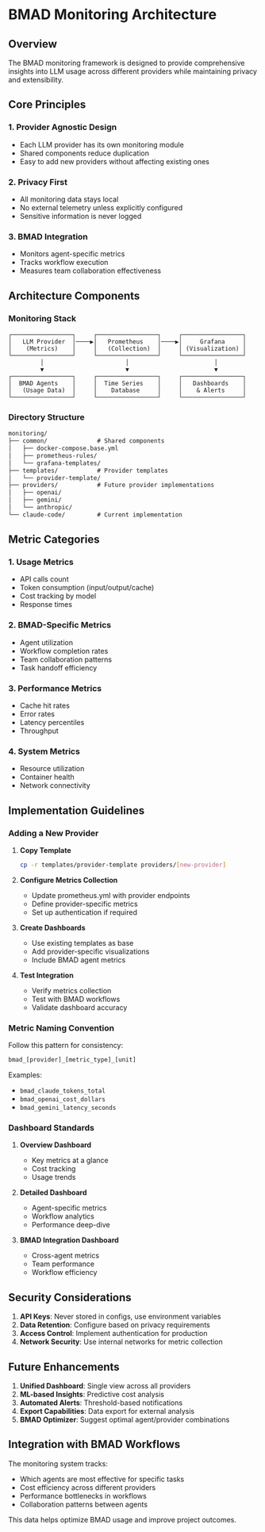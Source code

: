 # BMAD Monitoring Architecture

## Overview

The BMAD monitoring framework is designed to provide comprehensive insights into LLM usage across different providers while maintaining privacy and extensibility.

## Core Principles

### 1. **Provider Agnostic Design**
- Each LLM provider has its own monitoring module
- Shared components reduce duplication
- Easy to add new providers without affecting existing ones

### 2. **Privacy First**
- All monitoring data stays local
- No external telemetry unless explicitly configured
- Sensitive information is never logged

### 3. **BMAD Integration**
- Monitors agent-specific metrics
- Tracks workflow execution
- Measures team collaboration effectiveness

## Architecture Components

### Monitoring Stack
```
┌─────────────────┐     ┌─────────────────┐     ┌─────────────────┐
│   LLM Provider  │────▶│   Prometheus    │────▶│     Grafana     │
│    (Metrics)    │     │   (Collection)  │     │ (Visualization) │
└─────────────────┘     └─────────────────┘     └─────────────────┘
         │                       │                        │
         ▼                       ▼                        ▼
┌─────────────────┐     ┌─────────────────┐     ┌─────────────────┐
│  BMAD Agents    │     │  Time Series    │     │   Dashboards    │
│   (Usage Data)  │     │    Database     │     │    & Alerts     │
└─────────────────┘     └─────────────────┘     └─────────────────┘
```

### Directory Structure

```txt
monitoring/
├── common/              # Shared components
│   ├── docker-compose.base.yml
│   ├── prometheus-rules/
│   └── grafana-templates/
├── templates/           # Provider templates
│   └── provider-template/
├── providers/           # Future provider implementations
│   ├── openai/
│   ├── gemini/
│   └── anthropic/
└── claude-code/         # Current implementation
```

## Metric Categories

### 1. **Usage Metrics**

- API calls count
- Token consumption (input/output/cache)
- Cost tracking by model
- Response times

### 2. **BMAD-Specific Metrics**

- Agent utilization
- Workflow completion rates
- Team collaboration patterns
- Task handoff efficiency

### 3. **Performance Metrics**

- Cache hit rates
- Error rates
- Latency percentiles
- Throughput

### 4. **System Metrics**

- Resource utilization
- Container health
- Network connectivity

## Implementation Guidelines

### Adding a New Provider

1. **Copy Template**

   ```bash
   cp -r templates/provider-template providers/[new-provider]
   ```

2. **Configure Metrics Collection**
   - Update prometheus.yml with provider endpoints
   - Define provider-specific metrics
   - Set up authentication if required

3. **Create Dashboards**
   - Use existing templates as base
   - Add provider-specific visualizations
   - Include BMAD agent metrics

4. **Test Integration**
   - Verify metrics collection
   - Test with BMAD workflows
   - Validate dashboard accuracy

### Metric Naming Convention

Follow this pattern for consistency:

```txt
bmad_[provider]_[metric_type]_[unit]
```

Examples:

- `bmad_claude_tokens_total`
- `bmad_openai_cost_dollars`
- `bmad_gemini_latency_seconds`

### Dashboard Standards

1. **Overview Dashboard**
   - Key metrics at a glance
   - Cost tracking
   - Usage trends

2. **Detailed Dashboard**
   - Agent-specific metrics
   - Workflow analytics
   - Performance deep-dive

3. **BMAD Integration Dashboard**
   - Cross-agent metrics
   - Team performance
   - Workflow efficiency

## Security Considerations

1. **API Keys**: Never stored in configs, use environment variables
2. **Data Retention**: Configure based on privacy requirements
3. **Access Control**: Implement authentication for production
4. **Network Security**: Use internal networks for metric collection

## Future Enhancements

1. **Unified Dashboard**: Single view across all providers
2. **ML-based Insights**: Predictive cost analysis
3. **Automated Alerts**: Threshold-based notifications
4. **Export Capabilities**: Data export for external analysis
5. **BMAD Optimizer**: Suggest optimal agent/provider combinations

## Integration with BMAD Workflows

The monitoring system tracks:
- Which agents are most effective for specific tasks
- Cost efficiency across different providers
- Performance bottlenecks in workflows
- Collaboration patterns between agents

This data helps optimize BMAD usage and improve project outcomes.